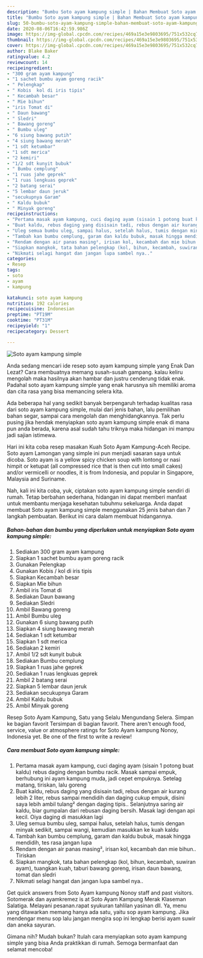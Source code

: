 ```yaml
---
description: "Bumbu Soto ayam kampung simple | Bahan Membuat Soto ayam kampung simple Yang Lezat"
title: "Bumbu Soto ayam kampung simple | Bahan Membuat Soto ayam kampung simple Yang Lezat"
slug: 50-bumbu-soto-ayam-kampung-simple-bahan-membuat-soto-ayam-kampung-simple-yang-lezat
date: 2020-08-06T16:42:59.986Z
image: https://img-global.cpcdn.com/recipes/469a15e3e9803695/751x532cq70/soto-ayam-kampung-simple-foto-resep-utama.jpg
thumbnail: https://img-global.cpcdn.com/recipes/469a15e3e9803695/751x532cq70/soto-ayam-kampung-simple-foto-resep-utama.jpg
cover: https://img-global.cpcdn.com/recipes/469a15e3e9803695/751x532cq70/soto-ayam-kampung-simple-foto-resep-utama.jpg
author: Blake Baker
ratingvalue: 4.2
reviewcount: 14
recipeingredient:
- "300 gram ayam kampung"
- "1 sachet bumbu ayam goreng racik"
- " Pelengkap"
- " Kobis  kol di iris tipis"
- " Kecambah besar"
- " Mie bihun"
- "iris Tomat di"
- " Daun bawang"
- " Sledri"
- " Bawang goreng"
- " Bumbu uleg"
- "6 siung bawang putih"
- "4 siung bawang merah"
- "1 sdt ketumbar"
- "1 sdt merica"
- "2 kemiri"
- "1/2 sdt kunyit bubuk"
- " Bumbu cemplung"
- "1 ruas jahe geprek"
- "1 ruas lengkuas geprek"
- "2 batang serai"
- "5 lembar daun jeruk"
- "secukupnya Garam"
- " Kaldu bubuk"
- " Minyak goreng"
recipeinstructions:
- "Pertama masak ayam kampung, cuci daging ayam (sisain 1 potong buat kaldu) rebus daging dengan bumbu racik. Masak sampai empuk, berhubung ini ayam kampung muda, jadi cepet empuknya. Setelag matang, tiriskan, lalu goreng"
- "Buat kaldu, rebus daging yang disisain tadi, rebus dengan air kurang lebih 2 liter, rebus sampai mendidih dan daging cukup empuk, disini saya lebih ambil tulang² dengan daging tipis.. Selanjutnya saring air kaldu, biar gumpalan dari rebusan daging bersih. Masak lagi dengan api kecil. Oiya daging di masukkan lagi"
- "Uleg semua bumbu uleg, sampai halus, setelah halus, tumis dengan minyak sedikit, sampai wangi, kemudian masukkan ke kuah kaldu"
- "Tambah kan bumbu cemplung, garam dan kaldu bubuk, masak hingga mendidih, tes rasa jangan lupa"
- "Rendam dengan air panas masing², irisan kol, kecambah dan mie bihun.. Tiriskan"
- "Siapkan mangkok, tata bahan pelengkap (kol, bihun, kecambah, suwiran ayam), tuangkan kuah, taburi bawang goreng, irisan daun bawang, tomat dan sledri"
- "Nikmati selagi hangat dan jangan lupa sambel nya.."
categories:
- Resep
tags:
- soto
- ayam
- kampung

katakunci: soto ayam kampung 
nutrition: 192 calories
recipecuisine: Indonesian
preptime: "PT19M"
cooktime: "PT31M"
recipeyield: "1"
recipecategory: Dessert

---
```



![Soto ayam kampung simple](https://img-global.cpcdn.com/recipes/469a15e3e9803695/751x532cq70/soto-ayam-kampung-simple-foto-resep-utama.jpg)

Anda sedang mencari ide resep soto ayam kampung simple yang Enak Dan Lezat? Cara membuatnya memang susah-susah gampang. kalau keliru mengolah maka hasilnya akan hambar dan justru cenderung tidak enak. Padahal soto ayam kampung simple yang enak harusnya sih memiliki aroma dan cita rasa yang bisa memancing selera kita.

Ada beberapa hal yang sedikit banyak berpengaruh terhadap kualitas rasa dari soto ayam kampung simple, mulai dari jenis bahan, lalu pemilihan bahan segar, sampai cara mengolah dan menghidangkannya. Tak perlu pusing jika hendak menyiapkan soto ayam kampung simple enak di mana pun anda berada, karena asal sudah tahu triknya maka hidangan ini mampu jadi sajian istimewa.

Hari ini kita coba resep masakan Kuah Soto Ayam Kampung-Aceh Recipe. Soto ayam Lamongan yang simple ini pun menjadi sasaran saya untuk dicoba. Soto ayam is a yellow spicy chicken soup with lontong or nasi himpit or ketupat (all compressed rice that is then cut into small cakes) and/or vermicelli or noodles, it is from Indonesia, and popular in Singapore, Malaysia and Suriname.


Nah, kali ini kita coba, yuk, ciptakan soto ayam kampung simple sendiri di rumah. Tetap berbahan sederhana, hidangan ini dapat memberi manfaat untuk membantu menjaga kesehatan tubuhmu sekeluarga. Anda dapat membuat Soto ayam kampung simple menggunakan 25 jenis bahan dan 7 langkah pembuatan. Berikut ini cara dalam membuat hidangannya.

<!--inarticleads1-->

##### Bahan-bahan dan bumbu yang diperlukan untuk menyiapkan Soto ayam kampung simple:

1. Sediakan 300 gram ayam kampung
1. Siapkan 1 sachet bumbu ayam goreng racik
1. Gunakan  Pelengkap
1. Gunakan  Kobis / kol di iris tipis
1. Siapkan  Kecambah besar
1. Siapkan  Mie bihun
1. Ambil iris Tomat di
1. Sediakan  Daun bawang
1. Sediakan  Sledri
1. Ambil  Bawang goreng
1. Ambil  Bumbu uleg
1. Gunakan 6 siung bawang putih
1. Siapkan 4 siung bawang merah
1. Sediakan 1 sdt ketumbar
1. Siapkan 1 sdt merica
1. Sediakan 2 kemiri
1. Ambil 1/2 sdt kunyit bubuk
1. Sediakan  Bumbu cemplung
1. Siapkan 1 ruas jahe geprek
1. Sediakan 1 ruas lengkuas geprek
1. Ambil 2 batang serai
1. Siapkan 5 lembar daun jeruk
1. Sediakan secukupnya Garam
1. Ambil  Kaldu bubuk
1. Ambil  Minyak goreng


Resep Soto Ayam Kampung, Satu yang Selalu Mengundang Selera. Simpan ke bagian favorit Tersimpan di bagian favorit. There aren&#39;t enough food, service, value or atmosphere ratings for Soto Ayam kampung Nonoy, Indonesia yet. Be one of the first to write a review! 

<!--inarticleads2-->

##### Cara membuat Soto ayam kampung simple:

1. Pertama masak ayam kampung, cuci daging ayam (sisain 1 potong buat kaldu) rebus daging dengan bumbu racik. Masak sampai empuk, berhubung ini ayam kampung muda, jadi cepet empuknya. Setelag matang, tiriskan, lalu goreng
1. Buat kaldu, rebus daging yang disisain tadi, rebus dengan air kurang lebih 2 liter, rebus sampai mendidih dan daging cukup empuk, disini saya lebih ambil tulang² dengan daging tipis.. Selanjutnya saring air kaldu, biar gumpalan dari rebusan daging bersih. Masak lagi dengan api kecil. Oiya daging di masukkan lagi
1. Uleg semua bumbu uleg, sampai halus, setelah halus, tumis dengan minyak sedikit, sampai wangi, kemudian masukkan ke kuah kaldu
1. Tambah kan bumbu cemplung, garam dan kaldu bubuk, masak hingga mendidih, tes rasa jangan lupa
1. Rendam dengan air panas masing², irisan kol, kecambah dan mie bihun.. Tiriskan
1. Siapkan mangkok, tata bahan pelengkap (kol, bihun, kecambah, suwiran ayam), tuangkan kuah, taburi bawang goreng, irisan daun bawang, tomat dan sledri
1. Nikmati selagi hangat dan jangan lupa sambel nya..


Get quick answers from Soto Ayam kampung Nonoy staff and past visitors. Sotomerak dan ayamkremez is at Soto Ayam Kampung Merak Klaseman Salatiga. Melayani pesanan.rapat syukuran tahlilan yasinan dll. Ya, menu yang ditawarkan memang hanya ada satu, yaitu sop ayam kampung. Jika mendengar menu sop lalu jangan mengira sop ini lengkap berisi ayam suwir dan aneka sayuran. 

Gimana nih? Mudah bukan? Itulah cara menyiapkan soto ayam kampung simple yang bisa Anda praktikkan di rumah. Semoga bermanfaat dan selamat mencoba!
